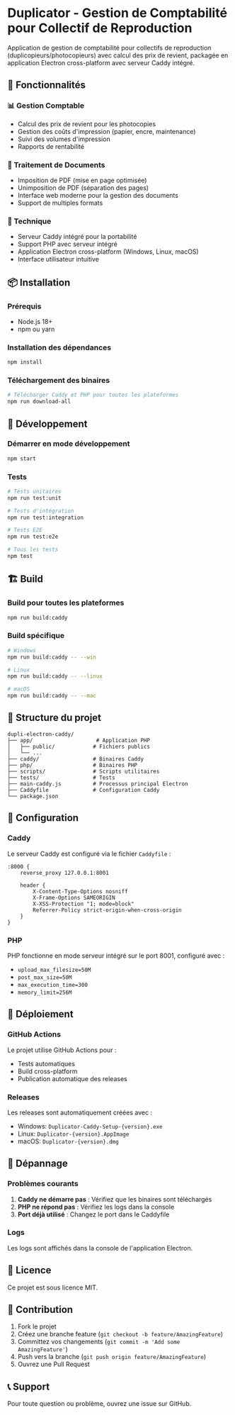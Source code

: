 # Duplicator - Gestion de Comptabilité pour Collectif de Reproduction

Application de gestion de comptabilité pour collectifs de reproduction (duplicopieurs/photocopieurs) avec calcul des prix de revient, packagée en application Electron cross-platform avec serveur Caddy intégré.

## 🚀 Fonctionnalités

### 📊 Gestion Comptable
- Calcul des prix de revient pour les photocopies
- Gestion des coûts d'impression (papier, encre, maintenance)
- Suivi des volumes d'impression
- Rapports de rentabilité

### 📄 Traitement de Documents
- Imposition de PDF (mise en page optimisée)
- Unimposition de PDF (séparation des pages)
- Interface web moderne pour la gestion des documents
- Support de multiples formats

### 🔧 Technique
- Serveur Caddy intégré pour la portabilité
- Support PHP avec serveur intégré
- Application Electron cross-platform (Windows, Linux, macOS)
- Interface utilisateur intuitive

## 📦 Installation

### Prérequis

- Node.js 18+ 
- npm ou yarn

### Installation des dépendances

```bash
npm install
```

### Téléchargement des binaires

```bash
# Télécharger Caddy et PHP pour toutes les plateformes
npm run download-all
```

## 🔧 Développement

### Démarrer en mode développement

```bash
npm start
```

### Tests

```bash
# Tests unitaires
npm run test:unit

# Tests d'intégration
npm run test:integration

# Tests E2E
npm run test:e2e

# Tous les tests
npm test
```

## 🏗️ Build

### Build pour toutes les plateformes

```bash
npm run build:caddy
```

### Build spécifique

```bash
# Windows
npm run build:caddy -- --win

# Linux
npm run build:caddy -- --linux

# macOS
npm run build:caddy -- --mac
```

## 📁 Structure du projet

```
dupli-electron-caddy/
├── app/                    # Application PHP
│   ├── public/            # Fichiers publics
│   └── ...
├── caddy/                 # Binaires Caddy
├── php/                   # Binaires PHP
├── scripts/               # Scripts utilitaires
├── tests/                 # Tests
├── main-caddy.js          # Processus principal Electron
├── Caddyfile              # Configuration Caddy
└── package.json
```

## 🔧 Configuration

### Caddy

Le serveur Caddy est configuré via le fichier `Caddyfile` :

```
:8000 {
    reverse_proxy 127.0.0.1:8001
    
    header {
        X-Content-Type-Options nosniff
        X-Frame-Options SAMEORIGIN
        X-XSS-Protection "1; mode=block"
        Referrer-Policy strict-origin-when-cross-origin
    }
}
```

### PHP

PHP fonctionne en mode serveur intégré sur le port 8001, configuré avec :
- `upload_max_filesize=50M`
- `post_max_size=50M`
- `max_execution_time=300`
- `memory_limit=256M`

## 🚀 Déploiement

### GitHub Actions

Le projet utilise GitHub Actions pour :
- Tests automatiques
- Build cross-platform
- Publication automatique des releases

### Releases

Les releases sont automatiquement créées avec :
- Windows: `Duplicator-Caddy-Setup-{version}.exe`
- Linux: `Duplicator-{version}.AppImage`
- macOS: `Duplicator-{version}.dmg`

## 🐛 Dépannage

### Problèmes courants

1. **Caddy ne démarre pas** : Vérifiez que les binaires sont téléchargés
2. **PHP ne répond pas** : Vérifiez les logs dans la console
3. **Port déjà utilisé** : Changez le port dans le Caddyfile

### Logs

Les logs sont affichés dans la console de l'application Electron.

## 📄 Licence

Ce projet est sous licence MIT.

## 🤝 Contribution

1. Fork le projet
2. Créez une branche feature (`git checkout -b feature/AmazingFeature`)
3. Committez vos changements (`git commit -m 'Add some AmazingFeature'`)
4. Push vers la branche (`git push origin feature/AmazingFeature`)
5. Ouvrez une Pull Request

## 📞 Support

Pour toute question ou problème, ouvrez une issue sur GitHub.
